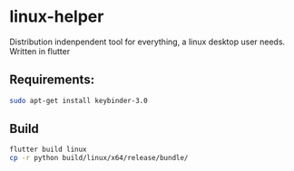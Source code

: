 # linux-helper
Distribution indenpendent tool for everything, a linux desktop user needs. Written in flutter

## Requirements:
```bash
sudo apt-get install keybinder-3.0
```

## Build
```bash
flutter build linux
cp -r python build/linux/x64/release/bundle/
```